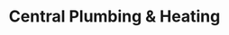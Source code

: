 ---
title: "Central Plumbing & Heating"
url: /wakefield/central-plumbing-und-heating/
shop: Allgemein
---